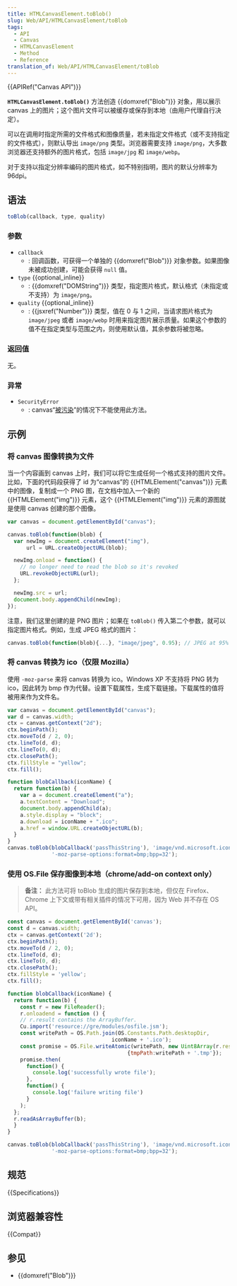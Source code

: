 ```yaml
---
title: HTMLCanvasElement.toBlob()
slug: Web/API/HTMLCanvasElement/toBlob
tags:
  - API
  - Canvas
  - HTMLCanvasElement
  - Method
  - Reference
translation_of: Web/API/HTMLCanvasElement/toBlob
---
```

{{APIRef("Canvas API")}}

**`HTMLCanvasElement.toBlob()`** 方法创造 {{domxref("Blob")}} 对象，用以展示 canvas 上的图片；这个图片文件可以被缓存或保存到本地（由用户代理自行决定）。

可以在调用时指定所需的文件格式和图像质量，若未指定文件格式（或不支持指定的文件格式），则默认导出 `image/png` 类型。浏览器需要支持 `image/png`，大多数浏览器还支持额外的图片格式，包括 `image/jpg` 和 `image/webp`。

对于支持以指定分辨率编码的图片格式，如不特别指明，图片的默认分辨率为 96dpi。

## 语法

```js
toBlob(callback, type, quality)
```

### 参数

- `callback`
  - : 回调函数，可获得一个单独的 {{domxref("Blob")}} 对象参数。如果图像未被成功创建，可能会获得 `null` 值。
- `type` {{optional_inline}}
  - : {{domxref("DOMString")}} 类型，指定图片格式，默认格式（未指定或不支持）为 `image/png`。
- `quality` {{optional_inline}}
  - : {{jsxref("Number")}} 类型，值在 0 与 1 之间，当请求图片格式为 `image/jpeg` 或者 `image/webp` 时用来指定图片展示质量。如果这个参数的值不在指定类型与范围之内，则使用默认值，其余参数将被忽略。

### 返回值

无。

### 异常

- `SecurityError`
  - : canvas“[被污染](/zh-CN/docs/Web/HTML/CORS_enabled_image)”的情况下不能使用此方法。

## 示例

### 将 canvas 图像转换为文件

当一个内容画到 canvas 上时，我们可以将它生成任何一个格式支持的图片文件。比如，下面的代码段获得了 id 为“canvas”的 {{HTMLElement("canvas")}} 元素中的图像，复制成一个 PNG 图，在文档中加入一个新的 {{HTMLElement("img")}} 元素，这个 {{HTMLElement("img")}} 元素的源图就是使用 canvas 创建的那个图像。

```js
var canvas = document.getElementById("canvas");

canvas.toBlob(function(blob) {
  var newImg = document.createElement("img"),
      url = URL.createObjectURL(blob);

  newImg.onload = function() {
    // no longer need to read the blob so it's revoked
    URL.revokeObjectURL(url);
  };

  newImg.src = url;
  document.body.appendChild(newImg);
});
```

注意，我们这里创建的是 PNG 图片；如果在 `toBlob()` 传入第二个参数，就可以指定图片格式。例如，生成 JPEG 格式的图片：

```js
canvas.toBlob(function(blob){...}, "image/jpeg", 0.95); // JPEG at 95% quality
```

### 将 canvas 转换为 ico（仅限 Mozilla）

使用 `-moz-parse` 来将 canvas 转换为 ico。Windows XP 不支持将 PNG 转为 ico，因此转为 bmp 作为代替。设置下载属性，生成下载链接。下载属性的值将被用来作为文件名。

```js
var canvas = document.getElementById("canvas");
var d = canvas.width;
ctx = canvas.getContext("2d");
ctx.beginPath();
ctx.moveTo(d / 2, 0);
ctx.lineTo(d, d);
ctx.lineTo(0, d);
ctx.closePath();
ctx.fillStyle = "yellow";
ctx.fill();

function blobCallback(iconName) {
  return function(b) {
    var a = document.createElement("a");
    a.textContent = "Download";
    document.body.appendChild(a);
    a.style.display = "block";
    a.download = iconName + ".ico";
    a.href = window.URL.createObjectURL(b);
  }
}
canvas.toBlob(blobCallback('passThisString'), 'image/vnd.microsoft.icon',
              '-moz-parse-options:format=bmp;bpp=32');
```

### 使用 OS.File 保存图像到本地（chrome/add-on context only）

> **备注：** 此方法可将 toBlob 生成的图片保存到本地，但仅在 Firefox、Chrome 上下文或带有相关插件的情况下可用，因为 Web 并不存在 OS API。

```js
const canvas = document.getElementById('canvas');
const d = canvas.width;
ctx = canvas.getContext('2d');
ctx.beginPath();
ctx.moveTo(d / 2, 0);
ctx.lineTo(d, d);
ctx.lineTo(0, d);
ctx.closePath();
ctx.fillStyle = 'yellow';
ctx.fill();

function blobCallback(iconName) {
  return function(b) {
    const r = new FileReader();
    r.onloadend = function () {
    // r.result contains the ArrayBuffer.
    Cu.import('resource://gre/modules/osfile.jsm');
    const writePath = OS.Path.join(OS.Constants.Path.desktopDir,
                                 iconName + '.ico');
    const promise = OS.File.writeAtomic(writePath, new Uint8Array(r.result),
                                      {tmpPath:writePath + '.tmp'});
    promise.then(
      function() {
        console.log('successfully wrote file');
      },
      function() {
        console.log('failure writing file')
      }
    );
  };
  r.readAsArrayBuffer(b);
  }
}

canvas.toBlob(blobCallback('passThisString'), 'image/vnd.microsoft.icon',
              '-moz-parse-options:format=bmp;bpp=32');
```

## 规范

{{Specifications}}

## 浏览器兼容性

{{Compat}}

## 参见

- {{domxref("Blob")}}
